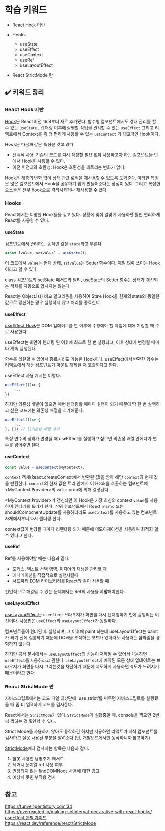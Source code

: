 # 학습 키워드

- React Hook 이란
- Hooks

    - useState
    - useEffect
    - useContext
    - useRef
    - useLayoutEffect
- React StrictMode 란

## ✔️ 키워드 정리

### React Hook 이란

[Hook](https://ko.legacy.reactjs.org/docs/hooks-intro.html)은 React 버전 16.8부터 새로 추가됐다.
함수형 컴포넌트에서도 상태 관리를 할 수 있는 `useState` , 렌더링 이후에 실행할 작업을 관리할 수 있는 `useEffect`  그리고 리액트에서 Context를 좀 더 편하게 사용할 수 있는 `useContext` 가 대표적인 Hook이다.

Hook은 다음과 같은 특징을 갖고 있다.

- 선택적 사용: 기존의 코드를 다시 작성할 필요 없이 사용하고자 하는 컴포넌트들 안에서 Hook을 사용할 수 있다.
- 이전 버전과의 호환성: Hook은 호환성을 깨트리는 변화가 없다.

Hook은 계층의 변화 없이 상태 관련 로직을 재사용할 수 있도록 도와준다.
이러한 특징은 많은 컴포넌트에서 Hook을 공유하기 쉽게 만들어준다는 장점이 있다.
그리고 복잡한 요소들은 전부 Hook으로 격리시키거나 재사용할 수 있다.

### Hooks

React에서는 다양한 Hook들을 갖고 있다.
상황에 맞춰 알맞게 사용하면 훨씬 편리하게 React를 사용할 수 있다.

#### useState

컴포넌트에서 관리하는 동적인 값을 `state`라고 부른다.

```Javascript
const [value, setValue] = useState();
```

이 코드에서 `value`는 현재 상태, `setValue`는 Setter 함수이다.
제일 많이 쓰이는 Hook이라고 할 수 있다.

class 컴포넌트의 setState 메서드와 달리, useState의 Setter 함수는 상태가 갱신되는 객체를 자동으로 합치지는 않는다.

React는 Object.is() 비교 알고리즘을 사용하여 State Hook을 현재의 state와 동일한 값으로 갱신하는 경우 실행하지 않고 처리를 종료한다.

#### useEffect

[useEffect Hook](https://ko.legacy.reactjs.org/docs/hooks-effect.html)은 DOM 업데이트를 한 이후에 수행해야 할 작업에 대해 지정할 때 주로 사용한다.

useEffect는 화면이 렌더링 된 이후에 최초로 한 번 실행되고, 이후 상태가 변경될 때마다 계속 실행된다.

함수를 리턴할 수 있어서 종료처리도 가능한 Hook이다.
useEffect에서 반환한 함수는 리액트에서 해당 컴포넌트가 마운트 해제될 때 호출한다고 한다.

useEffect 사용 예시는 이렇다.

```Javascript
useEffect(()=> {
    ...
})
```

하지만 의존성 배열이 없으면 매번 렌더링할 때마다 실행이 되기 때문에 딱 한 번 실행하고 싶은 코드에는 의존성 배열을 추가해준다.

```Javascript
useEffect(()=> {
    ...
}, []) // []의존성 배열 추가
```

특정 변수의 상태가 변경될 때 useEffect를 실행하고 싶으면 의존성 배열 안에다가 변수를 넣어주면 된다.


#### useContext

```Javascript
const value = useContext(MyContext);
```

`context` 객체(React.createContext에서 반환된 값)을 받아 해당 `context`의 현재 값을 반환한다. `context`의 현재 값은 트리 안에서 이 Hook을 호출하는 컴포넌트에 <MyContext.Provider>의  `value` prop에 의해 결정된다.


<MyContext.Provider>가 갱신되면 이 Hook은 가장 최신의 context `value`를 사용하여 렌더러를 트리거 한다.
상위 컴포넌트에서 React.memo 또는  shouldComponentUpdate를 사용하더라도 `useContext`를 사용하고 있는 컴포넌트 자체에서부터 다시 렌더링 한다.

context값이 변경될 때마다 리렌더링 되기 때문에 메모이제이션을 사용하여 최적화 할 수 있다고 한다.

#### useRef

Ref를 사용해야할 때는 다음과 같다.

- 포커스, 텍스트 선택 영역, 미디어의 재생을 관리할 때
- 애니메이션을 직접적으로 실행시킬때
- 서드파티 DOM 라이브러리를 React와 같이 사용할 때

선언적으로 해결될 수 있는 문제에서는 Ref의 사용을 <b>지양</b>해야한다.

#### useLayoutEffect

[useLayoutEffect](https://react.dev/reference/react/useLayoutEffect)는 `useEffect` 브라우저가 화면을 다시 렌더링하기 전에 실행되는 버전이다.
사용법은 `useEffect`와 `useLayoutEffect`가 동일하다.

컴포넌트들이 렌더된 후 실행되며, 그 이후에 paint 되는데 useLayoutEffect는 paint가 되기 전에 실행되기 때문에 DOM을 조작하는 코드가 있더라도 사용자는 깜빡임을 경험하지 않는다.

하지만 공식 문서에서는 `useLayoutEffect`의 성능이 저하될 수 있어서 가능하면 `useEffect`를 사용하라고 권한다.
`useLayoutEffect`에 예약된 모든 상태 업데이트는 브라우저가 화면을 다시 그리는것을 차단하기 때문에 과도하게 사용하면 속도가 느려지기 때문이라고 한다.

### React StrictMode 란

자바스크립트에서는 코드 파일 최상단에 'use strict'를 써두면 자바스크립트를 실행했을 때 좀 더 엄격하게  코드를 검사한다.

React에서는 `StrictMode`가 있다.
`StrictMode`가 실행중일 때, console을 찍으면 2번씩 찍히는 걸 확인할 수 있다.

Strict Mode를 사용하지 않아도 동작하긴 하지만 사용하면 리액트가 자식 컴포넌트를 검사하고 잘못 사용된 부분을 알려준다.(단, 개발모드에서만 동작하니까 참고하기)

[StrictMode](https://ko.legacy.reactjs.org/docs/strict-mode.html)에서 검사하는 항목은 다음과 같다.

1. 잘못 사용한 생명주기 메서드
2. 레거시 문자열 ref 사용 여부
3. 권장되지 않는 findDOMNode 사용에 대한 경고
4. 예상치 못한 부작용 검사

## 참고

<https://funveloper.tistory.com/34><br/>
<https://overreacted.io/making-setinterval-declarative-with-react-hooks/><br/>
[useEffect 완벽 가이드](https://overreacted.io/a-complete-guide-to-useeffect/)<br/>
<https://react.dev/reference/react/StrictMode>